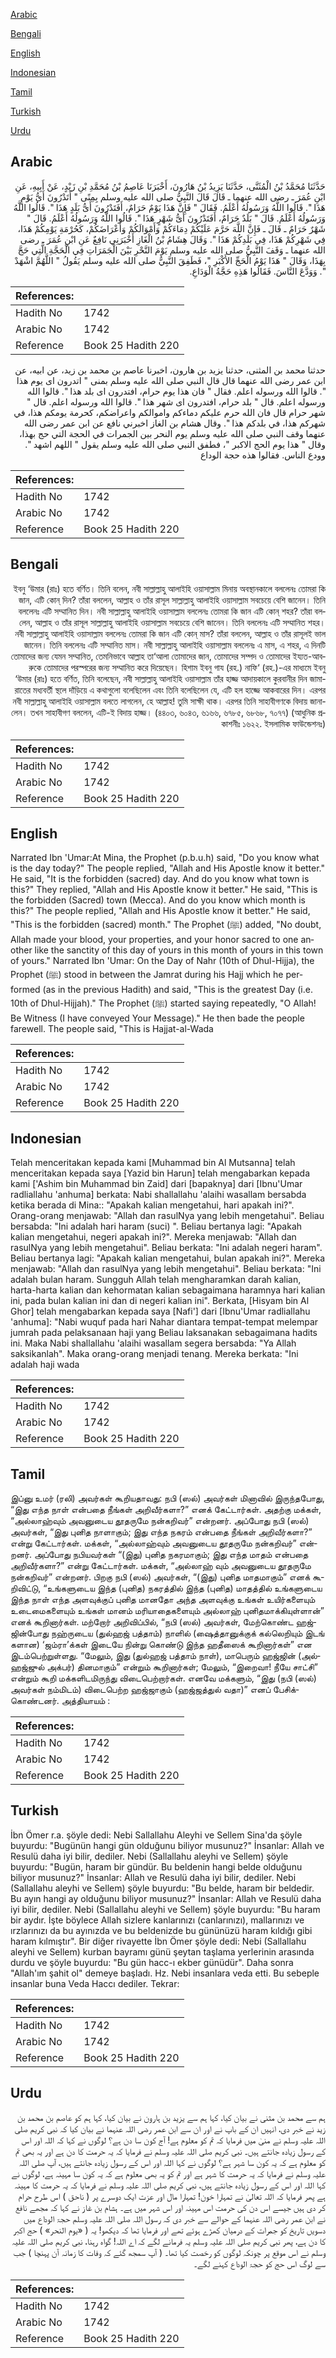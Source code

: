 [Arabic](#arabic)

[Bengali](#bengali)

[English](#english)

[Indonesian](#indonesian)

[Tamil](#tamil)

[Turkish](#turkish)

[Urdu](#urdu)

## Arabic


<div dir="rtl" lang="ar" style={{fontSize:'larger',backgroundColor:'#f8f9fa',padding:20}}>
حَدَّثَنَا مُحَمَّدُ بْنُ الْمُثَنَّى، حَدَّثَنَا يَزِيدُ بْنُ هَارُونَ، أَخْبَرَنَا عَاصِمُ بْنُ مُحَمَّدِ بْنِ زَيْدٍ، عَنْ أَبِيهِ، عَنِ ابْنِ عُمَرَ ـ رضى الله عنهما ـ قَالَ قَالَ النَّبِيُّ صلى الله عليه وسلم بِمِنًى ‏"‏ أَتَدْرُونَ أَىُّ يَوْمٍ هَذَا ‏"‏‏.‏ قَالُوا اللَّهُ وَرَسُولُهُ أَعْلَمُ‏.‏ فَقَالَ ‏"‏ فَإِنَّ هَذَا يَوْمٌ حَرَامٌ، أَفَتَدْرُونَ أَىُّ بَلَدٍ هَذَا ‏"‏‏.‏ قَالُوا اللَّهُ وَرَسُولُهُ أَعْلَمُ‏.‏ قَالَ ‏"‏ بَلَدٌ حَرَامٌ، أَفَتَدْرُونَ أَىُّ شَهْرٍ هَذَا ‏"‏‏.‏ قَالُوا اللَّهُ وَرَسُولُهُ أَعْلَمُ‏.‏ قَالَ ‏"‏ شَهْرٌ حَرَامٌ ـ قَالَ ـ فَإِنَّ اللَّهَ حَرَّمَ عَلَيْكُمْ دِمَاءَكُمْ وَأَمْوَالَكُمْ وَأَعْرَاضَكُمْ، كَحُرْمَةِ يَوْمِكُمْ هَذَا، فِي شَهْرِكُمْ هَذَا، فِي بَلَدِكُمْ هَذَا ‏"‏‏.‏ وَقَالَ هِشَامُ بْنُ الْغَازِ أَخْبَرَنِي نَافِعٌ عَنِ ابْنِ عُمَرَ ـ رضى الله عنهما ـ وَقَفَ النَّبِيُّ صلى الله عليه وسلم يَوْمَ النَّحْرِ بَيْنَ الْجَمَرَاتِ فِي الْحَجَّةِ الَّتِي حَجَّ بِهَذَا، وَقَالَ ‏"‏ هَذَا يَوْمُ الْحَجِّ الأَكْبَرِ ‏"‏، فَطَفِقَ النَّبِيُّ صلى الله عليه وسلم يَقُولُ ‏"‏ اللَّهُمَّ اشْهَدْ ‏"‏‏.‏ وَوَدَّعَ النَّاسَ‏.‏ فَقَالُوا هَذِهِ حَجَّةُ الْوَدَاعِ‏.‏
</div>
<div style={{backgroundColor:'#f8f9fa',padding:20, marginBottom: 10}}><table> <thead> <tr> <th>References:</th> <th></th> </tr> </thead> <tbody><tr><td>Hadith No</td><td>1742</td></tr><tr><td>Arabic No</td><td>1742</td></tr><tr><td>Reference</td><td>Book 25 Hadith 220</td></tr></tbody></table></div>


<div dir="rtl" lang="ar" style={{fontSize:'larger',backgroundColor:'#f8f9fa',padding:20}}>
حدثنا محمد بن المثنى، حدثنا يزيد بن هارون، اخبرنا عاصم بن محمد بن زيد، عن ابيه، عن ابن عمر رضى الله عنهما قال قال النبي صلى الله عليه وسلم بمنى " اتدرون اى يوم هذا ". قالوا الله ورسوله اعلم. فقال " فان هذا يوم حرام، افتدرون اى بلد هذا ". قالوا الله ورسوله اعلم. قال " بلد حرام، افتدرون اى شهر هذا ". قالوا الله ورسوله اعلم. قال " شهر حرام قال فان الله حرم عليكم دماءكم واموالكم واعراضكم، كحرمة يومكم هذا، في شهركم هذا، في بلدكم هذا ". وقال هشام بن الغاز اخبرني نافع عن ابن عمر رضى الله عنهما وقف النبي صلى الله عليه وسلم يوم النحر بين الجمرات في الحجة التي حج بهذا، وقال " هذا يوم الحج الاكبر "، فطفق النبي صلى الله عليه وسلم يقول " اللهم اشهد ". وودع الناس. فقالوا هذه حجة الوداع
</div>
<div style={{backgroundColor:'#f8f9fa',padding:20, marginBottom: 10}}><table> <thead> <tr> <th>References:</th> <th></th> </tr> </thead> <tbody><tr><td>Hadith No</td><td>1742</td></tr><tr><td>Arabic No</td><td>1742</td></tr><tr><td>Reference</td><td>Book 25 Hadith 220</td></tr></tbody></table></div>

## Bengali


<div dir="rtl" lang="bn" style={{fontSize:'larger',backgroundColor:'#f8f9fa',padding:20}}>
ইবনু ‘উমার (রাঃ) হতে বর্ণিত। তিনি বলেন, নবী সাল্লাল্লাহু আলাইহি ওয়াসাল্লাম মিনায় অবস্থানকালে বললেনঃ তোমরা কি জান, এটি কোন্ দিন? তাঁরা বললেন, আল্লাহ ও তাঁর রাসূল সাল্লাল্লাহু আলাইহি ওয়াসাল্লাম সবচেয়ে বেশি জানেন। তিনি বললেনঃ এটি সম্মানিত দিন। নবী সাল্লাল্লাহু আলাইহি ওয়াসাল্লাম বললেনঃ তোমরা কি জান এটি কোন্ শহর? তাঁরা বললেন, আল্লাহ ও তাঁর রাসূল সাল্লাল্লাহু আলাইহি ওয়াসাল্লাম সবচেয়ে বেশি জানেন। তিনি বললেনঃ এটি সম্মানিত শহর। নবী সাল্লাল্লাহু আলাইহি ওয়াসাল্লাম বললেনঃ তোমরা কি জান এটি কোন্ মাস? তাঁরা বললেন, আল্লাহ ও তাঁর রাসূলই ভাল জানেন। তিনি বললেনঃ এটি সম্মানিত মাস। নবী সাল্লাল্লাহু আলাইহি ওয়াসাল্লাম বললেনঃ এ মাস, এ শহর, এ দিনটি তোমাদের জন্য যেমন সম্মানিত, তেমনিভাবে আল্লাহ তা‘আলা তোমাদের জান, তোমাদের সম্পদ ও তোমাদের ইয্যত-আবরুকে তোমাদের পরস্পরের জন্য সম্মানিত করে দিয়েছেন। হিশাম ইবনু গায (রহ.) নাফি‘ (রহ.)-এর মাধ্যমে ইবনু ‘উমার (রাঃ) হতে বর্ণিত, তিনি বলেছেন, নবী সাল্লাল্লাহু আলাইহি ওয়াসাল্লাম তাঁর হাজ্জ আদায়কালে কুরবানীর দিন জামারাতের মধ্যবর্তী স্থলে দাঁড়িয়ে এ কথাগুলো বলেছিলেন এবং তিনি বলেছিলেন যে, এটি হল হাজ্জে আকবারের দিন। এরপর নবী সাল্লাল্লাহু আলাইহি ওয়াসাল্লাম বলতে লাগলেন, হে আল্লাহ! তুমি সাক্ষী থাক। এরপর তিনি সাহাবীগণকে বিদায় জানালেন। তখন সাহাবীগণ বললেন, এটি-ই বিদায় হাজ্জ। (৪৪০৩, ৬০৪৩, ৬১৬৬, ৬৭৮৫, ৬৮৬৮, ৭০৭৭) (আধুনিক প্রকাশনীঃ ১৬২২. ইসলামিক ফাউন্ডেশনঃ)
</div>
<div style={{backgroundColor:'#f8f9fa',padding:20, marginBottom: 10}}><table> <thead> <tr> <th>References:</th> <th></th> </tr> </thead> <tbody><tr><td>Hadith No</td><td>1742</td></tr><tr><td>Arabic No</td><td>1742</td></tr><tr><td>Reference</td><td>Book 25 Hadith 220</td></tr></tbody></table></div>

## English


<div dir="ltr" lang="en" style={{fontSize:'larger',backgroundColor:'#f8f9fa',padding:20}}>
Narrated Ibn 'Umar:At Mina, the Prophet (p.b.u.h) said, "Do you know what is the day today?" The people replied, "Allah and His Apostle know it better." He said, "It is the forbidden (sacred) day. And do you know what town is this?" They replied, "Allah and His Apostle know it better." He said, "This is the forbidden (Sacred) town (Mecca). And do you know which month is this?" The people replied, "Allah and His Apostle know it better." He said, "This is the forbidden (sacred) month." The Prophet (ﷺ) added, "No doubt, Allah made your blood, your properties, and your honor sacred to one another like the sanctity of this day of yours in this month of yours in this town of yours." Narrated Ibn 'Umar: On the Day of Nahr (10th of Dhul-Hijja), the Prophet (ﷺ) stood in between the Jamrat during his Hajj which he performed (as in the previous Hadith) and said, "This is the greatest Day (i.e. 10th of Dhul-Hijjah)." The Prophet (ﷺ) started saying repeatedly, "O Allah! Be Witness (I have conveyed Your Message)." He then bade the people farewell. The people said, "This is Hajjat-al-Wada
</div>
<div style={{backgroundColor:'#f8f9fa',padding:20, marginBottom: 10}}><table> <thead> <tr> <th>References:</th> <th></th> </tr> </thead> <tbody><tr><td>Hadith No</td><td>1742</td></tr><tr><td>Arabic No</td><td>1742</td></tr><tr><td>Reference</td><td>Book 25 Hadith 220</td></tr></tbody></table></div>

## Indonesian


<div dir="ltr" lang="id" style={{fontSize:'larger',backgroundColor:'#f8f9fa',padding:20}}>
Telah menceritakan kepada kami [Muhammad bin Al Mutsanna] telah menceritakan kepada saya [Yazid bin Harun] telah mengabarkan kepada kami ['Ashim bin Muhammad bin Zaid] dari [bapaknya] dari [Ibnu'Umar radliallahu 'anhuma] berkata: Nabi shallallahu 'alaihi wasallam bersabda ketika berada di Mina:: "Apakah kalian mengetahui, hari apakah ini?". Orang-orang menjawab: "Allah dan rasulNya yang lebih mengetahui". Beliau bersabda: "Ini adalah hari haram (suci) ". Beliau bertanya lagi: "Apakah kalian mengetahui, negeri apakah ini?". Mereka menjawab: "Allah dan rasulNya yang lebih mengetahui". Beliau berkata: "Ini adalah negeri haram". Beliau bertanya lagi: "Apakah kalian mengetahui, bulan apakah ini?". Mereka menjawab: "Allah dan rasulNya yang lebih mengetahui". Beliau berkata: "Ini adalah bulan haram. Sungguh Allah telah mengharamkan darah kalian, harta-harta kalian dan kehormatan kalian sebagaimana haramnya hari kalian ini, pada bulan kalian ini dan di negeri kalian ini". Berkata, [Hisyam bin Al Ghor] telah mengabarkan kepada saya [Nafi'] dari [Ibnu'Umar radliallahu 'anhuma]: "Nabi wuquf pada hari Nahar diantara tempat-tempat melempar jumrah pada pelaksanaan haji yang Beliau laksanakan sebagaimana hadits ini. Maka Nabi shallallahu 'alaihi wasallam segera bersabda: "Ya Allah saksikanlah". Maka orang-orang menjadi tenang. Mereka berkata: "Ini adalah haji wada
</div>
<div style={{backgroundColor:'#f8f9fa',padding:20, marginBottom: 10}}><table> <thead> <tr> <th>References:</th> <th></th> </tr> </thead> <tbody><tr><td>Hadith No</td><td>1742</td></tr><tr><td>Arabic No</td><td>1742</td></tr><tr><td>Reference</td><td>Book 25 Hadith 220</td></tr></tbody></table></div>

## Tamil


<div dir="ltr" lang="ta" style={{fontSize:'larger',backgroundColor:'#f8f9fa',padding:20}}>
இப்னு உமர் (ரலி) அவர்கள் கூறியதாவது: நபி (ஸல்) அவர்கள் மினாவில் இருந்தபோது, “இது எந்த நாள் என்பதை நீங்கள் அறிவீர்களா?” எனக் கேட்டார்கள். அதற்கு மக்கள், “அல்லாஹ்வும் அவனுடைய தூதருமே நன்கறிவர்” என்றனர். அப்போது நபி (ஸல்) அவர்கள், “இது புனித நாளாகும்; இது எந்த நகரம் என்பதை நீங்கள் அறிவீர்களா?” என்று கேட்டார்கள். மக்கள், “அல்லாஹ்வும் அவனுடைய தூதருமே நன்கறிவர்” என்றனர். அப்போது நபியவர்கள் “(இது) புனித நகரமாகும்; இது எந்த மாதம் என்பதை அறிவீர்களா?” என்று கேட்டார்கள். மக்கள், “அல்லாஹ் வும் அவனுடைய தூதருமே நன்கறிவர்” என்றனர். பிறகு நபி (ஸல்) அவர்கள், “(இது) புனித மாதமாகும்” எனக் கூறிவிட்டு, “உங்களுடைய இந்த (புனித) நகரத்தில் இந்த (புனித) மாதத்தில் உங்களுடைய இந்த நாள் எந்த அளவுக்குப் புனித மானதோ அந்த அளவுக்கு உங்கள் உயிர்களையும் உடைமைகளையும் உங்கள் மானம் மரியாதைகளையும் அல்லாஹ் புனிதமாக்கியுள்ளான்” எனக் கூறினார்கள். மற்றோர் அறிவிப்பில், “நபி (ஸல்) அவர்கள், மேற்கொண்ட ஹஜ்ஜின்போது நஹ்ருடைய (துல்ஹஜ் பத்தாம்) நாளில் (ஷைத்தானுக்குக் கல்லெறியும் இடங் களான) ‘ஜம்ரா’க்கள் இடையே நின்று கொண்டு இந்த ஹதீஸைக் கூறினார்கள்” என இடம்பெற்றுள்ளது. “மேலும், இது (துல்ஹஜ் பத்தாம் நாள்), மாபெரும் ஹஜ்ஜின் (அல்ஹஜ்ஜுல் அக்பர்) தினமாகும்” என்றும் கூறினார்கள்; மேலும், “இறைவா! நீயே சாட்சி” என்றும் கூறி மக்களிடமிருந்து விடைபெற்றார்கள். எனவே மக்களும், “இது (நபி (ஸல்) அவர்கள் நம்மிடம்) விடைபெற்ற ஹஜ்ஜாகும் (ஹஜ்ஜத்துல் வதா)” எனப் பேசிக்கொண்டனர். அத்தியாயம் :
</div>
<div style={{backgroundColor:'#f8f9fa',padding:20, marginBottom: 10}}><table> <thead> <tr> <th>References:</th> <th></th> </tr> </thead> <tbody><tr><td>Hadith No</td><td>1742</td></tr><tr><td>Arabic No</td><td>1742</td></tr><tr><td>Reference</td><td>Book 25 Hadith 220</td></tr></tbody></table></div>

## Turkish


<div dir="ltr" lang="tr" style={{fontSize:'larger',backgroundColor:'#f8f9fa',padding:20}}>
İbn Ömer r.a. şöyle dedi: Nebi Sallallahu Aleyhi ve Sellem Sina'da şöyle buyurdu: "Bugünün hangi gün olduğunu biliyor musunuz?" İnsanlar: Allah ve Resulü daha iyi bilir, dediler. Nebi (Sallallahu aleyhi ve Sellem) şöyle buyurdu: "Bugün, haram bir gündür. Bu beldenin hangi belde olduğunu biliyor musunuz?" İnsanlar: Allah ve Resulü daha iyi bilir, dediler. Nebi (Sallallahu aleyhi ve Sellem) şöyle buyurdu: "Bu belde, haram bir beldedir. Bu ayın hangi ay olduğunu biliyor musunuz?" İnsanlar: Allah ve Resulü daha iyi bilir, dediler. Nebi (Sallallahu aleyhi ve Sellem) şöyle buyurdu: "Bu haram bir aydır. İşte böylece Allah sizlere kanlarınızı (canlarınızı), mallarınızı ve ırzlarınızı da bu ayınızda ve bu beldenizde bu gününüzü haram kıldığı gibi haram kılmıştır". Bir diğer rivayette İbn Ömer şöyle dedi: Nebi (Sallallahu aleyhi ve Sellem) kurban bayramı günü şeytan taşlama yerlerinin arasında durdu ve şöyle buyurdu: "Bu gün hacc-ı ekber günüdür". Daha sonra "Allah'ım şahit ol" demeye başladı. Hz. Nebi insanlara veda etti. Bu sebeple insanlar buna Veda Haccı dediler. Tekrar:
</div>
<div style={{backgroundColor:'#f8f9fa',padding:20, marginBottom: 10}}><table> <thead> <tr> <th>References:</th> <th></th> </tr> </thead> <tbody><tr><td>Hadith No</td><td>1742</td></tr><tr><td>Arabic No</td><td>1742</td></tr><tr><td>Reference</td><td>Book 25 Hadith 220</td></tr></tbody></table></div>

## Urdu


<div dir="rtl" lang="ur" style={{fontSize:'larger',backgroundColor:'#f8f9fa',padding:20}}>
ہم سے محمد بن مثنی نے بیان کیا، کہا ہم سے یزید بن ہارون نے بیان کیا، کہا ہم کو عاصم بن محمد بن زید نے خبر دی، انہیں ان کے باپ نے اور ان سے ابن عمر رضی اللہ عنہما نے بیان کیا کہ نبی کریم صلی اللہ علیہ وسلم نے منیٰ میں فرمایا کہ تم کو معلوم ہے! آج کون سا دن ہے؟ لوگوں نے کہا کہ اللہ اور اس کے رسول زیادہ جانتے ہیں۔ نبی کریم صلی اللہ علیہ وسلم نے فرمایا کہ یہ حرمت کا دن ہے اور یہ بھی تم کو معلوم ہے کہ یہ کون سا شہر ہے؟ لوگوں نے کہا اللہ اور اس کے رسول زیادہ جانتے ہیں، آپ صلی اللہ علیہ وسلم نے فرمایا کہ یہ حرمت کا شہر ہے اور تم کو یہ بھی معلوم ہے کہ یہ کون سا مہینہ ہے، لوگوں نے کہا اللہ اور اس کے رسول زیادہ جانتے ہیں، نبی کریم صلی اللہ علیہ وسلم نے فرمایا کہ یہ حرمت کا مہینہ ہے پھر فرمایا کہ اللہ تعالیٰ نے تمہارا خون! تمہارا مال اور عزت ایک دوسرے پر ( ناحق ) اس طرح حرام کر دی ہیں جیسے اس دن کی حرمت اس مہینہ اور اس شہر میں ہے۔ ہشام بن غاز نے کہا کہ مجھے نافع نے ابن عمر رضی اللہ عنہما کے حوالے سے خبر دی کہ رسول اللہ صلی اللہ علیہ وسلم حجۃ الوداع میں دسویں تاریخ کو جمرات کے درمیان کھڑے ہوئے تھے اور فرمایا تھا کہ دیکھو! یہ ( «يوم النحر» ) حج اکبر کا دن ہے، پھر نبی کریم صلی اللہ علیہ وسلم یہ فرمانے لگے کہ اے اللہ! گواہ رہنا، نبی کریم صلی اللہ علیہ وسلم نے اس موقع پر چونکہ لوگوں کو رخصت کیا تھا۔ ( آپ سمجھ گئے کہ وفات کا زمانہ آن پہنچا ) جب سے لوگ اس حج کو حجۃ الوداع کہنے لگے۔
</div>
<div style={{backgroundColor:'#f8f9fa',padding:20, marginBottom: 10}}><table> <thead> <tr> <th>References:</th> <th></th> </tr> </thead> <tbody><tr><td>Hadith No</td><td>1742</td></tr><tr><td>Arabic No</td><td>1742</td></tr><tr><td>Reference</td><td>Book 25 Hadith 220</td></tr></tbody></table></div>